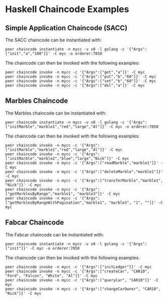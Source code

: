 # Haskell Chaincode Examples

## Simple Application Chaincode (SACC)

The SACC chaincode can be instantiated with:
```
peer chaincode instantiate -n mycc -v v0 -l golang -c '{"Args":["init","a","100"]}' -C myc -o orderer:7050
```

The chaincode can then be invoked with the following examples:

```
peer chaincode invoke -n mycc -c '{"Args":["get","a"]}' -C myc
peer chaincode invoke -n mycc -c '{"Args":["put","b","60"]}' -C myc
peer chaincode invoke -n mycc -c '{"Args":["set","b","60"]}' -C myc
peer chaincode invoke -n mycc -c '{"Args":["del","a"]}' -C myc
```


## Marbles Chaincode 

The Marbles chaincode can be instantiated with:
```
peer chaincode instantiate -n mycc -v v0 -l golang -c '{"Args":["initMarble","marble1","red","large","Al"]}' -C myc -o orderer:7050
```

The chaincode can then be invoked with the following examples:
```
peer chaincode invoke -n mycc -c '{"Args":["initMarble","marble1","red","large","Al"]}' -C myc
peer chaincode invoke -n mycc -c '{"Args":["initMarble","marble2","blue","large","Nick"]}' -C myc
peer chaincode invoke -n mycc -c '{"Args":["readMarble","marble1"]}' -C myc
peer chaincode invoke -n mycc -c '{"Args":["deleteMarble","marble1"]}' -C myc
peer chaincode invoke -n mycc -c '{"Args":["transferMarble","marble1", "Nick"]}' -C myc
peer chaincode invoke -n mycc -c '{"Args":["getMarblesByRange","marble1", "marble3"]}' -C myc
peer chaincode invoke -n mycc -c '{"Args":["getMarblesByRangeWithPagination","marble1", "marble3", "1", ""]}' -C myc
```

## Fabcar Chaincode

The Fabcar chaincode can be instantiated with:
```
peer chaincode instantiate -n mycc -v v0 -l golang -c '{"Args":["init"]}' -C myc -o orderer:7050
```

The chaincode can then be invoked with the following examples:
```
peer chaincode invoke -n mycc -c '{"Args":["initLedger"]}' -C myc
peer chaincode invoke -n mycc -c '{"Args":["createCar", "CAR10", "Ford", "Falcon", "White", "Al"]}' -C myc
peer chaincode invoke -n mycc -c '{"Args":["queryCar", "CAR10"]}' -C myc
peer chaincode invoke -n mycc -c '{"Args":["changeCarOwner", "CAR10", "Nick"]}' -C myc
```